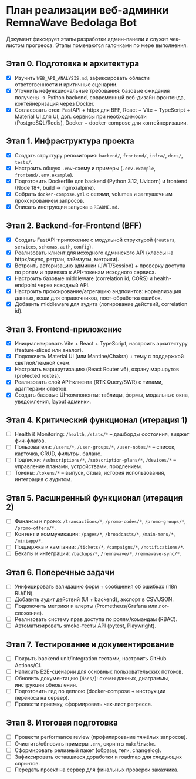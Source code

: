 # План реализации веб-админки RemnaWave Bedolaga Bot

Документ фиксирует этапы разработки админ-панели и служит чек-листом прогресса. Этапы помечаются галочками по мере выполнения.

## Этап 0. Подготовка и архитектура
- [x] Изучить `WEB_API_ANALYSIS.md`, зафиксировать области ответственности и критичные сценарии.
- [x] Уточнить нефункциональные требования: базовые ожидания получены → Python backend, современный веб-дизайн фронтенда, контейнеризация через Docker.
- [x] Согласовать стек: FastAPI + httpx для BFF, React + Vite + TypeScript + Material UI для UI, доп. сервисы при необходимости (PostgreSQL/Redis), Docker + docker-compose для контейнеризации.

## Этап 1. Инфраструктура проекта
- [x] Создать структуру репозитория: `backend/`, `frontend/`, `infra/`, `docs/`, `tests/`.
- [x] Настроить общую `.env`-схему и примеры (`.env.example`, `frontend/.env.example`).
- [x] Подготовить Dockerfile для backend (Python 3.12, Uvicorn) и frontend (Node 18+, build → nginx/alpine).
- [x] Собрать `docker-compose.yml` с сетями, volumes и заглушечным проксированием запросов.
- [x] Описать инструкции запуска в `README.md`.

## Этап 2. Backend-for-Frontend (BFF)
- [x] Создать FastAPI-приложение с модульной структурой (`routers`, `services`, `schemas`, `auth`, `config`).
- [x] Реализовать клиент для исходного админского API (классы на httpx/async, ретраи, таймауты, метрики).
- [x] Встроить авторизацию админки (JWT/Session) + проверку доступа по ролям и привязка к API-токенам исходного сервиса.
- [x] Настроить базовые middleware (correlation id, CORS) и health-endpoint через исходный API.
- [x] Настроить проксирование/агрегацию эндпоинтов: нормализация данных, кеши для справочников, пост-обработка ошибок.
- [x] Добавить middleware для аудита (логирование действий, correlation id).

## Этап 3. Frontend-приложение
- [x] Инициализировать Vite + React + TypeScript, настроить архитектуру (feature-sliced или аналог).
- [x] Подключить Material UI (или Mantine/Chakra) + тему с поддержкой светлой/темной схем.
- [x] Настроить маршрутизацию (React Router v6), охрану маршрутов (protected routes).
- [x] Реализовать слой API-клиента (RTK Query/SWR) с типами, адаптерами ответов.
- [x] Создать базовые UI-компоненты: таблицы, формы, модальные окна, уведомления, layout админки.

## Этап 4. Критический функционал (итерация 1)
- [ ] Health & Monitoring: `/health`, `/stats/*` – дашборды состояния, виджет фич-флагов.
- [ ] Пользователи: `/users/*`, `/user-groups/*`, `/user-notes/*` – список, карточка, CRUD, фильтры, баланс.
- [ ] Подписки: `/subscriptions/*`, `/subscription-plans/*`, `/devices/*` – управление планами, устройствами, продлением.
- [ ] Токены: `/tokens/*` – выпуск, отзыв, история использования, интеграция с аудитом.

## Этап 5. Расширенный функционал (итерация 2)
- [ ] Финансы и промо: `/transactions/*`, `/promo-codes/*`, `/promo-groups/*`, `/promo-offers/*`.
- [ ] Контент и коммуникации: `/pages/*`, `/broadcasts/*`, `/main-menu/*`, `/miniapp/*`.
- [ ] Поддержка и кампании: `/tickets/*`, `/campaigns/*`, `/notifications/*`.
- [ ] Бекапы и интеграции: `/backups/*`, `/remnawave/*`, `/remnawave-sync/*`.

## Этап 6. Поперечные задачи
- [ ] Унифицировать валидацию форм + сообщения об ошибках (i18n RU/EN).
- [ ] Добавить аудит действий (UI + backend), экспорт в CSV/JSON.
- [ ] Подключить метрики и алерты (Prometheus/Grafana или лог-сложение).
- [ ] Реализовать систему прав доступа по ролям/командам (RBAC).
- [ ] Автоматизировать smoke-тесты API (pytest, Playwright).

## Этап 7. Тестирование и документирование
- [ ] Покрыть backend unit/integration тестами, настроить GitHub Actions/CI.
- [ ] Написать E2E-сценарии для основных пользовательских потоков.
- [ ] Обновить документацию (`docs/`): схемы данных, диаграммы, инструкции обновления.
- [ ] Подготовить гид по деплою (docker-compose + инструкции переноса на сервер).
- [ ] Провести приемку, сформировать чек-лист регресса.

## Этап 8. Итоговая подготовка
- [ ] Провести performance review (профилирование тяжёлых запросов).
- [ ] Очистить/обновить примеры `.env`, скрипты `make`/`invoke`.
- [ ] Сформировать релизный пакет (образы, теги, changelog).
- [ ] Зафиксировать оставшиеся доработки и roadmap для следующих спринтов.
- [ ] Передать проект на сервер для финальных проверок заказчика.
